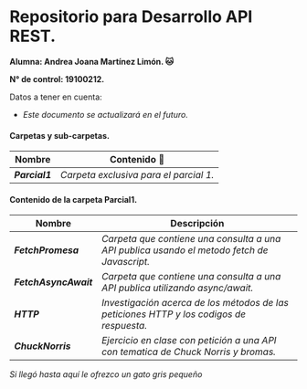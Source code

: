 # Repositorio para Desarrollo API REST.
**Alumna: Andrea Joana Martínez Limón. 🐱**

**N° de control: 19100212.**

Datos a tener en cuenta:

* *Este documento se actualizará en el futuro.*

#### Carpetas y sub-carpetas.
| Nombre | Contenido :scroll: |
| ------- | --------- |
|   **_Parcial1_**  |  _Carpeta exclusiva para el parcial 1._ |

#### Contenido de la carpeta Parcial1.
| Nombre | Descripción |
| ------- | --------- |
|**_FetchPromesa_**| _Carpeta que contiene una consulta a una API publica usando el metodo fetch de Javascript._ | 
|**_FetchAsyncAwait_**| _Carpeta que contiene una consulta a una API publica utilizando async/await._|
|**_HTTP_**| _Investigación acerca de los métodos de las peticiones HTTP y los codigos de respuesta._ |
|**_ChuckNorris_**| _Ejercicio en clase con petición a una API con tematica de Chuck Norris y bromas._ |

*Si llegó hasta aquí le ofrezco un gato gris pequeño*